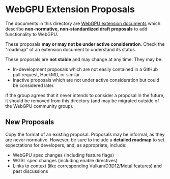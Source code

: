 # WebGPU Extension Proposals

The documents in this directory are
[WebGPU extension documents](https://gpuweb.github.io/gpuweb/#extension-documents)
which describe **non-normative, non-standardized draft proposals** to add functionality to WebGPU.

These proposals **may or may not be under active consideration**.
Check the "roadmap" of an extension document to understand its status.

These proposals are **not stable** and may change at any time. They may be:

- In-development proposals which are not easily contained in a GitHub pull request, HackMD, or similar.
- Inactive proposals which are not under active consideration but could be considered later.

If the group agrees that it never intends to consider a proposal in the future, it should be
removed from this directory (and may be migrated outside of the WebGPU community group).

## New Proposals

Copy the format of an existing proposal. Proposals may be informal, as they are never normative.
However, be sure to include a **detailed roadmap** to set expectations for developers, and, as
appropriate, include:

- WebGPU spec changes (including feature flags)
- WGSL spec changes (including enable directives)
- Links to context (like corresponding Vulkan/D3D12/Metal features) and past discussions
